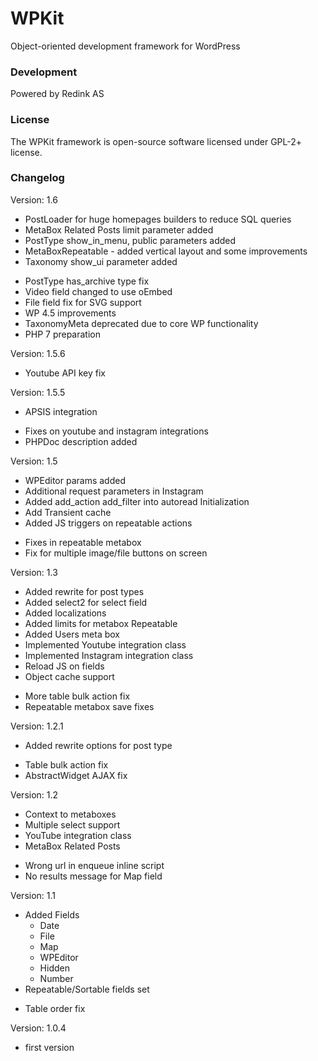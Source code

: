 # WPKit
Object-oriented development framework for WordPress

### Development
Powered by Redink AS

### License
The WPKit framework is open-source software licensed under GPL-2+ license.

### Changelog

Version: 1.6

 + PostLoader for huge homepages builders to reduce SQL queries
 + MetaBox Related Posts limit parameter added
 + PostType show_in_menu, public parameters added
 + MetaBoxRepeatable - added vertical layout and some improvements
 + Taxonomy show_ui parameter added
 * PostType has_archive type fix
 * Video field changed to use oEmbed
 * File field fix for SVG support
 * WP 4.5 improvements
 * TaxonomyMeta deprecated due to core WP functionality
 * PHP 7 preparation

Version: 1.5.6
 
 * Youtube API key fix 

Version: 1.5.5

 + APSIS integration
 * Fixes on youtube and instagram integrations
 * PHPDoc description added

Version: 1.5

 + WPEditor params added
 + Additional request parameters in Instagram
 + Added add_action add_filter into autoread Initialization
 + Add Transient cache
 + Added JS triggers on repeatable actions
 * Fixes in repeatable metabox
 * Fix for multiple image/file buttons on screen

Version: 1.3

 + Added rewrite for post types
 + Added select2 for select field
 + Added localizations
 + Added limits for metabox Repeatable
 + Added Users meta box
 + Implemented Youtube integration class
 + Implemented Instagram integration class
 + Reload JS on fields
 + Object cache support
 * More table bulk action fix
 * Repeatable metabox save fixes

Version: 1.2.1

 + Added rewrite options for post type
 * Table bulk action fix
 * AbstractWidget AJAX fix


Version: 1.2

 + Context to metaboxes
 + Multiple select support
 + YouTube integration class
 + MetaBox Related Posts
 * Wrong url in enqueue inline script
 * No results message for Map field

Version: 1.1

 + Added Fields
    + Date
    + File
    + Map
    + WPEditor
    + Hidden
    + Number
 + Repeatable/Sortable fields set
 * Table order fix

Version: 1.0.4

 + first version